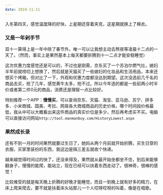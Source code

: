 ```yaml
---
date: 2019-11-11
---
```




入冬第四天，感觉温度降的好快，上星期还穿着夹克，这星期就换上了棉衣。

### 又是一年剁手节

双十一算得上是一年中除了春节外，唯一可以让我想主动去熬夜等凌晨十二点的一天了。（然而，事实上是果然基本上每天都要折腾到十一二点才能安稳睡觉）

这次优惠力度感觉还是可以的，不过也是刚需，京东买了一个苏泊尔燃气灶，媳妇半年前就唠叨上想换了，然后就是天猫买了一些媳妇的化妆品和生活用品，本来还想买个烤箱，但对比了一下，外观和优惠力度都没达到期望。这次没选前几千名的商品去买，抢了几年，感觉黄牛太多，抢不过。所以今年选的都是一些前两小时半价或者第二件0元的商品，消费还是理智一点比较好。

特别推荐一个APP：**慢慢买**，可以查询京东、天猫、淘宝、亚马逊、苏宁、拼多多、小米商城、国美、考拉、网易各大商城商品的历史价格，哪个时间段价格最低，我从中可以大概看出来这件商品的真实价位是多少，然后再考虑买不买。电脑可以直接访问网站` http://tool.manmanbuy.com/HistoryLowest.aspx `



### 果然成长录

​    还有不到一月的时间果然就要过生日了，她妈从两个月前就开始折腾，买生日穿的衣服，买家里装扮的东西，我这边是隔三差五就收个快递。

越来越觉得时间过的快了，还没来得及，果然就从最开始坐都坐不住，到后来能够翻身子，慢慢的能爬，能站立，现在已经可以扶着东西走动了。很神奇，很棒的感觉！

比较难受的就是每天晚上折腾的好晚才能睡觉，而且一到晚上就有好多的精力，在床上爬来爬去，要不就是扶着床头站那儿一个人哎呀哎呀的叫着，像是在唱歌。



